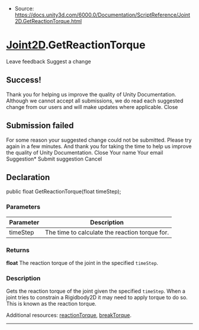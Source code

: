 * Source: https://docs.unity3d.com/6000.0/Documentation/ScriptReference/Joint2D.GetReactionTorque.html

#  [Joint2D](https://docs.unity3d.com/6000.0/Documentation/ScriptReference/Joint2D.html).GetReactionTorque
Leave feedback
Suggest a change
## Success!
Thank you for helping us improve the quality of Unity Documentation. Although we cannot accept all submissions, we do read each suggested change from our users and will make updates where applicable.
Close
## Submission failed
For some reason your suggested change could not be submitted. Please <a>try again</a> in a few minutes. And thank you for taking the time to help us improve the quality of Unity Documentation.
Close
Your name Your email Suggestion* Submit suggestion
Cancel
## Declaration
public float GetReactionTorque(float timeStep); 
### Parameters
Parameter | Description  
---|---  
timeStep | The time to calculate the reaction torque for.  
### Returns
**float** The reaction torque of the joint in the specified `timeStep`. 
### Description
Gets the reaction torque of the joint given the specified `timeStep`.
When a joint tries to constrain a Rigidbody2D it may need to apply torque to do so. This is known as the reaction torque.  
  
Additional resources: [reactionTorque](https://docs.unity3d.com/6000.0/Documentation/ScriptReference/Joint2D-reactionTorque.html), [breakTorque](https://docs.unity3d.com/6000.0/Documentation/ScriptReference/Joint2D-breakTorque.html).
* * *

